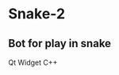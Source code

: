 Snake-2
=============================
Bot for play in snake
-----------------------------
Qt Widget C++

